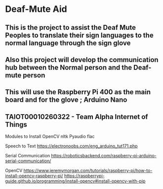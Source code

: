 # Deaf-Mute Aid
## This is the project to assist the Deaf Mute Peoples to translate their sign languages to the normal language through the sign glove
## Also this project will develop the communication hub between the Normal person and the Deaf-mute person
## This will use the Raspberry Pi 400 as the main board and for the glove ; Arduino Nano
## TAIOT00010260322 - Team Alpha Internet of Things
Modules to Install
OpenCV
nltk
Pyaudio
flac

Speech to Text
https://electronoobs.com/eng_arduino_tut171.php

Serial Communication
https://roboticsbackend.com/raspberry-pi-arduino-serial-communication/

OpenCV
https://www.jeremymorgan.com/tutorials/raspberry-pi/how-to-install-opencv-raspberry-pi/
https://raspberrypi-guide.github.io/programming/install-opencv#install-opencv-with-pip
